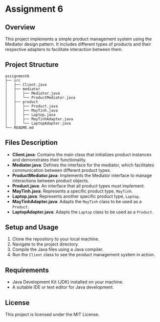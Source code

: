 # Assignment 6

## Overview
This project implements a simple product management system using the Mediator design pattern. It includes different types of products and their respective adapters to facilitate interaction between them.

## Project Structure
```
assignment6
├── src
│   ├── Client.java
│   ├── mediator
│   │   ├── Mediator.java
│   │   └── ProductMediator.java
│   ├── product
│   │   ├── Product.java
│   │   ├── MayTinh.java
│   │   ├── Laptop.java
│   │   ├── MayTinhAdapter.java
│   │   └── LaptopAdapter.java
└── README.md
```

## Files Description
- **Client.java**: Contains the main class that initializes product instances and demonstrates their functionality.
- **Mediator.java**: Defines the interface for the mediator, which facilitates communication between different product types.
- **ProductMediator.java**: Implements the Mediator interface to manage interactions between product objects.
- **Product.java**: An interface that all product types must implement.
- **MayTinh.java**: Represents a specific product type, `MayTinh`.
- **Laptop.java**: Represents another specific product type, `Laptop`.
- **MayTinhAdapter.java**: Adapts the `MayTinh` class to be used as a `Product`.
- **LaptopAdapter.java**: Adapts the `Laptop` class to be used as a `Product`.

## Setup and Usage
1. Clone the repository to your local machine.
2. Navigate to the project directory.
3. Compile the Java files using a Java compiler.
4. Run the `Client` class to see the product management system in action.

## Requirements
- Java Development Kit (JDK) installed on your machine.
- A suitable IDE or text editor for Java development.

## License
This project is licensed under the MIT License.